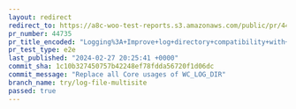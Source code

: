 ```yaml
---
layout: redirect
redirect_to: https://a8c-woo-test-reports.s3.amazonaws.com/public/pr/44735/e2e/index.html
pr_number: 44735
pr_title_encoded: "Logging%3A+Improve+log+directory+compatibility+with+multisite"
pr_test_type: e2e
last_published: "2024-02-27 20:25:41 +0000"
commit_sha: 1c10b327450757b42248ef78fdda56720f1d06dc
commit_message: "Replace all Core usages of WC_LOG_DIR"
branch_name: try/log-file-multisite
passed: true
---
```

